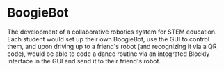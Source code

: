 # BoogieBot
The development of a collaborative robotics system for STEM education. Each student would set up their own BoogieBot, use the GUI to control them, and upon driving up to a friend's robot (and recognizing it via a QR code), would be able to code a dance routine via an integrated Blockly interface in the GUI and send it to their friend's robot.
